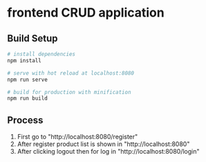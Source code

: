# frontend CRUD application


## Build Setup

``` bash
# install dependencies
npm install

# serve with hot reload at localhost:8080
npm run serve

# build for production with minification
npm run build
```

## Process
1. First go to "http://localhost:8080/register"
2. After register product list is shown in "http://localhost:8080"
3. After clicking logout then for log in "http://localhost:8080/login"

